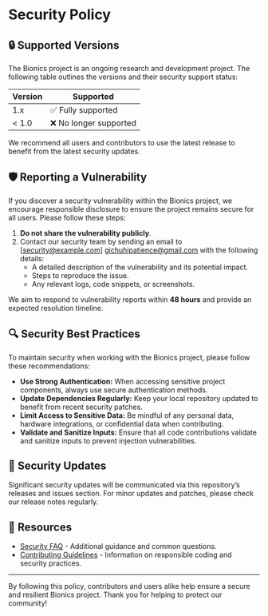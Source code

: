 # Security Policy

## 🔒 Supported Versions

The Bionics project is an ongoing research and development project. The following table outlines the versions and their security support status:

| Version | Supported          |
| ------- | ------------------ |
| 1.x     | ✅ Fully supported |
| < 1.0   | ❌ No longer supported |

We recommend all users and contributors to use the latest release to benefit from the latest security updates.

## 🛡️ Reporting a Vulnerability

If you discover a security vulnerability within the Bionics project, we encourage responsible disclosure to ensure the project remains secure for all users. Please follow these steps:

1. **Do not share the vulnerability publicly**.
2. Contact our security team by sending an email to [security@example.com] gichuhipatience@gmail.com with the following details:
   - A detailed description of the vulnerability and its potential impact.
   - Steps to reproduce the issue.
   - Any relevant logs, code snippets, or screenshots.

We aim to respond to vulnerability reports within **48 hours** and provide an expected resolution timeline.

## 🔍 Security Best Practices

To maintain security when working with the Bionics project, please follow these recommendations:

- **Use Strong Authentication:** When accessing sensitive project components, always use secure authentication methods.
- **Update Dependencies Regularly:** Keep your local repository updated to benefit from recent security patches.
- **Limit Access to Sensitive Data:** Be mindful of any personal data, hardware integrations, or confidential data when contributing.
- **Validate and Sanitize Inputs:** Ensure that all code contributions validate and sanitize inputs to prevent injection vulnerabilities.

## 🔔 Security Updates

Significant security updates will be communicated via this repository’s releases and issues section. For minor updates and patches, please check our release notes regularly.

## 🔗 Resources

- [Security FAQ](./docs/security_faq.md) - Additional guidance and common questions.
- [Contributing Guidelines](./CONTRIBUTING.md) - Information on responsible coding and security practices.

---

By following this policy, contributors and users alike help ensure a secure and resilient Bionics project. Thank you for helping to protect our community!
